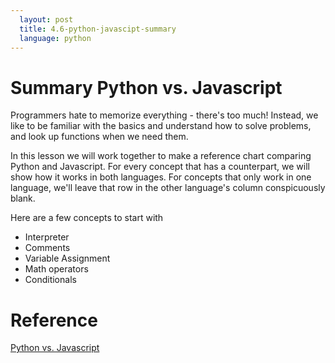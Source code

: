 ```yaml
---
  layout: post
  title: 4.6-python-javascipt-summary
  language: python
---
```


# Summary Python vs. Javascript

Programmers hate to memorize everything - there's too much! Instead, we like to be familiar with the basics and understand how to solve problems, and look up functions when we need them. 

In this lesson we will work together to make a reference chart comparing Python and Javascript. For every concept that has a counterpart, we will show how it works in both languages. For concepts that only work in one language, we'll leave that row in the other language's column conspicuously blank.

Here are a few concepts to start with
+ Interpreter
+ Comments
+ Variable Assignment
+ Math operators
+ Conditionals

#  Reference
<a href= "https://blog.glyphobet.net/essay/2557">Python vs. Javascript</a>
